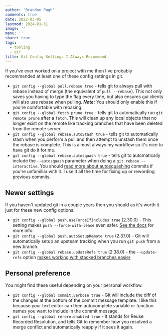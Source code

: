 ```yaml
---
author: 'Brandon Pugh'
comments: true
date: 2022-03-05
lastmod: 2024-01-31
image: ''
menu: ''
share: true
tags:
  - tooling
  - git
title: Git Config Settings I Always Recommend
---
```


If you've ever worked on a project with me then I've probably recommended at least one of these config settings in git.

* `git config --global pull.rebase true` - tells git to always pull with rebase instead of merge (the equivalent of `pull --rebase`).
This not only saves you having to type the flag every time, but also ensures gui clients will also use rebase when pulling.
***Note:*** You should only enable this if you're comfortable with rebasing.
* `git config --global fetch.prune true` - tells git to automatically run `git remote prune` after a `fetch`. This will clean up any local objects that no longer exist on the remote like tracking branches that have been deleted from the remote server.
* `git config --global rebase.autoStash true` - tells git to automatically stash when you perform a pull and then attempt to unstash them once the rebase is complete. This is almost always my workflow so it's nice to have git do it for me.
* `git config --global rebase.autosquash true` - tells git to automatically include the `--autosquash` parameter when doing a `git rebase --interactive`. You should [read more about autosquashing][autosquash] commits if you're unfamiliar with it. I use it all the time for fixing up or rewording previous commits.

## Newer settings

If you haven't updated git in a couple years then you should as it's worth it just for these new config options.

* `git config --global push.useForceIfIncludes true` (2.30.0) - This setting makes `push --force-with-lease` even safer. [See the docs][pushdocs] for more info.
* `git config --global push.autoSetupRemote true` (2.37.0) - Git will automatically setup an upsteam tracking when you run `git push` from a new branch.
* `git config --global rebase.updateRefs true` (2.38.0) - the `--update-refs` option [makes working with stacked branches easier][updateref]

## Personal preference

You might find these useful depending on your personal workflow.

* `git config --global commit.verbose true` - Git will include the diff of the changes at the bottom of the commit message template. I like this because your text editor can then autocomplete variable or function names you want to include in the commit message.
* `git config --global rerere.enabled true` - It stands for Reuse Recorded Resolution, and tells Git to remember how you resolved a merge conflict and automatically reapply if it sees it again.

[updateref]: https://andrewlock.net/working-with-stacked-branches-in-git-is-easier-with-update-refs/
[autosquash]: https://thoughtbot.com/blog/autosquashing-git-commits
[pushdocs]: https://git-scm.com/docs/git-push#Documentation/git-push.txt---no-force-if-includes
